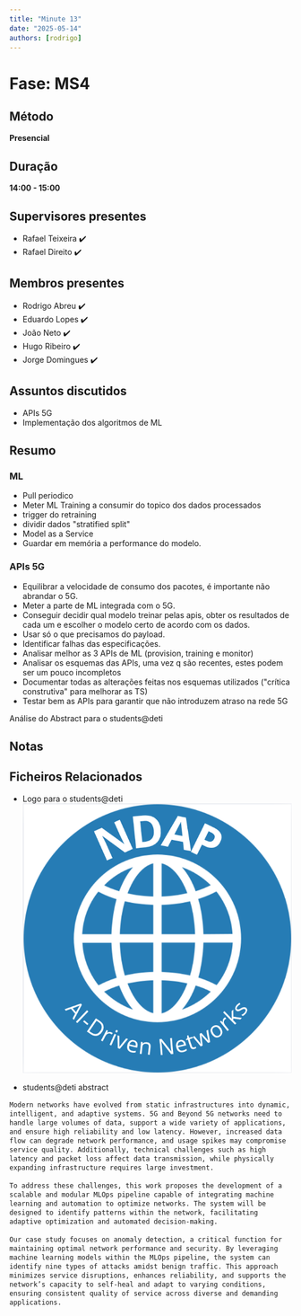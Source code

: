 ```yaml
---
title: "Minute 13"
date: "2025-05-14"
authors: [rodrigo]
---
```


# Fase: MS4

## Método
**Presencial**

## Duração
**14:00 - 15:00**

## Supervisores presentes
- Rafael Teixeira ✔️
- Rafael Direito ✔️

## Membros presentes
- Rodrigo Abreu ✔️
- Eduardo Lopes ✔️
- João Neto ✔️
- Hugo Ribeiro ✔️
- Jorge Domingues ✔️

## Assuntos discutidos
- APIs 5G
- Implementação dos algoritmos de ML

## Resumo

### ML 
- Pull periodico
- Meter ML Training a consumir do topico dos dados processados
- trigger do retraining
- dividir dados "stratified split" 
- Model as a Service
- Guardar em memória a performance do modelo.

### APIs 5G
- Equilibrar a velocidade de consumo dos pacotes, é importante não abrandar o 5G.
- Meter a parte de ML integrada com o 5G.
- Conseguir decidir qual modelo treinar pelas apis, obter os resultados de cada um e escolher o modelo certo de acordo com os dados.
- Usar só o que precisamos do payload.
- Identificar falhas das especificações.
- Analisar melhor as 3 APIs de ML (provision, training e monitor)
- Analisar os esquemas das APIs, uma vez q são recentes, estes podem ser um pouco incompletos
- Documentar todas as alterações feitas nos esquemas utilizados ("crítica construtiva" para melhorar as TS)
- Testar bem as APIs para garantir que não introduzem atraso na rede 5G


Análise do Abstract para o students@deti

## Notas

## Ficheiros Relacionados

- Logo para o students@deti 
![Logo](image.png)

- students@deti abstract
```
Modern networks have evolved from static infrastructures into dynamic, intelligent, and adaptive systems. 5G and Beyond 5G networks need to handle large volumes of data, support a wide variety of applications, and ensure high reliability and low latency. However, increased data flow can degrade network performance, and usage spikes may compromise service quality. Additionally, technical challenges such as high latency and packet loss affect data transmission, while physically expanding infrastructure requires large investment.

To address these challenges, this work proposes the development of a scalable and modular MLOps pipeline capable of integrating machine learning and automation to optimize networks. The system will be designed to identify patterns within the network, facilitating adaptive optimization and automated decision-making.

Our case study focuses on anomaly detection, a critical function for maintaining optimal network performance and security. By leveraging machine learning models within the MLOps pipeline, the system can identify nine types of attacks amidst benign traffic. This approach minimizes service disruptions, enhances reliability, and supports the network’s capacity to self-heal and adapt to varying conditions, ensuring consistent quality of service across diverse and demanding applications.
``` 
